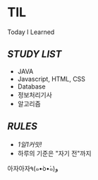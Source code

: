 # TIL
Today I Learned
## ***STUDY LIST***
- JAVA
- Javascript, HTML, CSS
- Database
- 정보처리기사
- 알고리즘

## ***RULES***
- *$1일 1커밋!$*
- 하루의 기준은 "자기 전"까지

아자아자٩(๑•̀o•́๑)و 